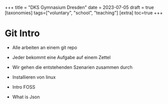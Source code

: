 +++
title = "DKS Gymnasium Dresden"
date = 2023-07-05
draft = true
[taxonomies]
tags=["voluntary", "school", "teaching"]
[extra]
toc=true
+++

# Git Intro

- Alle arbeiten an einem git repo
- Jeder bekommt eine Aufgabe auf einem Zettel 
- Wir gehen die entstehenden Szenarien zusammen durch

- Installieren von linux

- Intro FOSS

- What is Json
